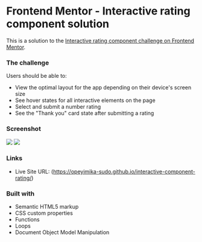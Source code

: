 # Frontend Mentor - Interactive rating component solution

This is a solution to the [Interactive rating component challenge on Frontend Mentor](https://www.frontendmentor.io/challenges/interactive-rating-component-koxpeBUmI). 

### The challenge

Users should be able to:

- View the optimal layout for the app depending on their device's screen size
- See hover states for all interactive elements on the page
- Select and submit a number rating
- See the "Thank you" card state after submitting a rating

### Screenshot
![](opeyimika-sudo.github.com/repository/images/resp-design-3.jpg)
![](opeyimika-sudo.github.com/repository/images/resp-design-2.jpg)

### Links
- Live Site URL: (https://opeyimika-sudo.github.io/interactive-component-rating/)


### Built with

- Semantic HTML5 markup
- CSS custom properties
- Functions
- Loops
- Document Object Model Manipulation
